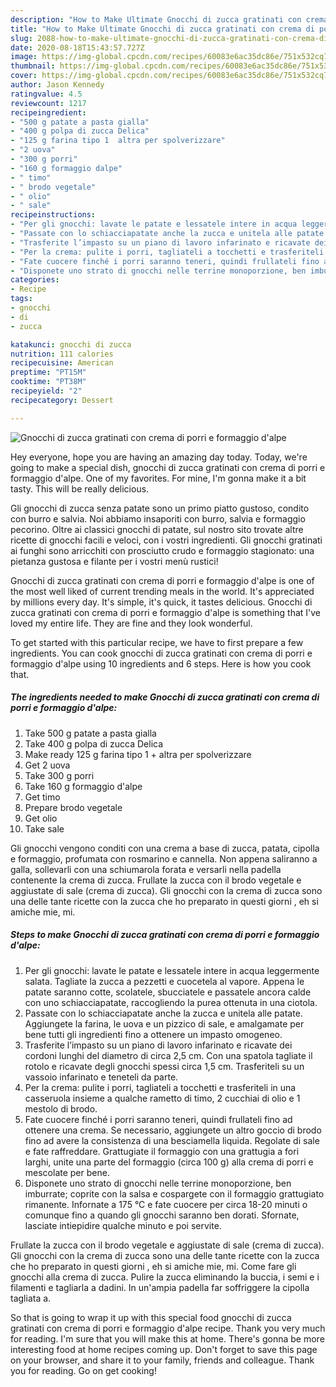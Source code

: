 ```yaml
---
description: "How to Make Ultimate Gnocchi di zucca gratinati con crema di porri e formaggio d&amp;#39;alpe"
title: "How to Make Ultimate Gnocchi di zucca gratinati con crema di porri e formaggio d&amp;#39;alpe"
slug: 2088-how-to-make-ultimate-gnocchi-di-zucca-gratinati-con-crema-di-porri-e-formaggio-d-and-39-alpe
date: 2020-08-18T15:43:57.727Z
image: https://img-global.cpcdn.com/recipes/60083e6ac35dc86e/751x532cq70/gnocchi-di-zucca-gratinati-con-crema-di-porri-e-formaggio-dalpe-recipe-main-photo.jpg
thumbnail: https://img-global.cpcdn.com/recipes/60083e6ac35dc86e/751x532cq70/gnocchi-di-zucca-gratinati-con-crema-di-porri-e-formaggio-dalpe-recipe-main-photo.jpg
cover: https://img-global.cpcdn.com/recipes/60083e6ac35dc86e/751x532cq70/gnocchi-di-zucca-gratinati-con-crema-di-porri-e-formaggio-dalpe-recipe-main-photo.jpg
author: Jason Kennedy
ratingvalue: 4.5
reviewcount: 1217
recipeingredient:
- "500 g patate a pasta gialla"
- "400 g polpa di zucca Delica"
- "125 g farina tipo 1  altra per spolverizzare"
- "2 uova"
- "300 g porri"
- "160 g formaggio dalpe"
- " timo"
- " brodo vegetale"
- " olio"
- " sale"
recipeinstructions:
- "Per gli gnocchi: lavate le patate e lessatele intere in acqua leggermente salata. Tagliate la zucca a pezzetti e cuocetela al vapore. Appena le patate saranno cotte, scolatele, sbucciatele e passatele ancora calde con uno schiacciapatate, raccogliendo la purea ottenuta in una ciotola."
- "Passate con lo schiacciapatate anche la zucca e unitela alle patate. Aggiungete la farina, le uova e un pizzico di sale, e amalgamate per bene tutti gli ingredienti fino a ottenere un impasto omogeneo."
- "Trasferite l’impasto su un piano di lavoro infarinato e ricavate dei cordoni lunghi del diametro di circa 2,5 cm. Con una spatola tagliate il rotolo e ricavate degli gnocchi spessi circa 1,5 cm. Trasferiteli su un vassoio infarinato e teneteli da parte."
- "Per la crema: pulite i porri, tagliateli a tocchetti e trasferiteli in una casseruola insieme a qualche rametto di timo, 2 cucchiai di olio e 1 mestolo di brodo."
- "Fate cuocere finché i porri saranno teneri, quindi frullateli fino ad ottenere una crema. Se necessario, aggiungete un altro goccio di brodo fino ad avere la consistenza di una besciamella liquida. Regolate di sale e fate raffreddare. Grattugiate il formaggio con una grattugia a fori larghi, unite una parte del formaggio (circa 100 g) alla crema di porri e mescolate per bene."
- "Disponete uno strato di gnocchi nelle terrine monoporzione, ben imburrate; coprite con la salsa e cospargete con il formaggio grattugiato rimanente. Infornate a 175 °C e fate cuocere per circa 18-20 minuti o comunque fino a quando gli gnocchi saranno ben dorati. Sfornate, lasciate intiepidire qualche minuto e poi servite."
categories:
- Recipe
tags:
- gnocchi
- di
- zucca

katakunci: gnocchi di zucca 
nutrition: 111 calories
recipecuisine: American
preptime: "PT15M"
cooktime: "PT38M"
recipeyield: "2"
recipecategory: Dessert

---
```



![Gnocchi di zucca gratinati con crema di porri e formaggio d&#39;alpe](https://img-global.cpcdn.com/recipes/60083e6ac35dc86e/751x532cq70/gnocchi-di-zucca-gratinati-con-crema-di-porri-e-formaggio-dalpe-recipe-main-photo.jpg)

Hey everyone, hope you are having an amazing day today. Today, we're going to make a special dish, gnocchi di zucca gratinati con crema di porri e formaggio d&#39;alpe. One of my favorites. For mine, I'm gonna make it a bit tasty. This will be really delicious.

Gli gnocchi di zucca senza patate sono un primo piatto gustoso, condito con burro e salvia. Noi abbiamo insaporiti con burro, salvia e formaggio pecorino. Oltre ai classici gnocchi di patate, sul nostro sito trovate altre ricette di gnocchi facili e veloci, con i vostri ingredienti. Gli gnocchi gratinati ai funghi sono arricchiti con prosciutto crudo e formaggio stagionato: una pietanza gustosa e filante per i vostri menù rustici!

Gnocchi di zucca gratinati con crema di porri e formaggio d&#39;alpe is one of the most well liked of current trending meals in the world. It's appreciated by millions every day. It's simple, it's quick, it tastes delicious. Gnocchi di zucca gratinati con crema di porri e formaggio d&#39;alpe is something that I've loved my entire life. They are fine and they look wonderful.


To get started with this particular recipe, we have to first prepare a few ingredients. You can cook gnocchi di zucca gratinati con crema di porri e formaggio d&#39;alpe using 10 ingredients and 6 steps. Here is how you cook that.

<!--inarticleads1-->

##### The ingredients needed to make Gnocchi di zucca gratinati con crema di porri e formaggio d&#39;alpe:

1. Take 500 g patate a pasta gialla
1. Take 400 g polpa di zucca Delica
1. Make ready 125 g farina tipo 1 + altra per spolverizzare
1. Get 2 uova
1. Take 300 g porri
1. Take 160 g formaggio d&#39;alpe
1. Get  timo
1. Prepare  brodo vegetale
1. Get  olio
1. Take  sale


Gli gnocchi vengono conditi con una crema a base di zucca, patata, cipolla e formaggio, profumata con rosmarino e cannella. Non appena saliranno a galla, sollevarli con una schiumarola forata e versarli nella padella contenente la crema di zucca. Frullate la zucca con il brodo vegetale e aggiustate di sale (crema di zucca). Gli gnocchi con la crema di zucca sono una delle tante ricette con la zucca che ho preparato in questi giorni , eh si amiche mie, mi. 

<!--inarticleads2-->

##### Steps to make Gnocchi di zucca gratinati con crema di porri e formaggio d&#39;alpe:

1. Per gli gnocchi: lavate le patate e lessatele intere in acqua leggermente salata. Tagliate la zucca a pezzetti e cuocetela al vapore. Appena le patate saranno cotte, scolatele, sbucciatele e passatele ancora calde con uno schiacciapatate, raccogliendo la purea ottenuta in una ciotola.
1. Passate con lo schiacciapatate anche la zucca e unitela alle patate. Aggiungete la farina, le uova e un pizzico di sale, e amalgamate per bene tutti gli ingredienti fino a ottenere un impasto omogeneo.
1. Trasferite l’impasto su un piano di lavoro infarinato e ricavate dei cordoni lunghi del diametro di circa 2,5 cm. Con una spatola tagliate il rotolo e ricavate degli gnocchi spessi circa 1,5 cm. Trasferiteli su un vassoio infarinato e teneteli da parte.
1. Per la crema: pulite i porri, tagliateli a tocchetti e trasferiteli in una casseruola insieme a qualche rametto di timo, 2 cucchiai di olio e 1 mestolo di brodo.
1. Fate cuocere finché i porri saranno teneri, quindi frullateli fino ad ottenere una crema. Se necessario, aggiungete un altro goccio di brodo fino ad avere la consistenza di una besciamella liquida. Regolate di sale e fate raffreddare. Grattugiate il formaggio con una grattugia a fori larghi, unite una parte del formaggio (circa 100 g) alla crema di porri e mescolate per bene.
1. Disponete uno strato di gnocchi nelle terrine monoporzione, ben imburrate; coprite con la salsa e cospargete con il formaggio grattugiato rimanente. Infornate a 175 °C e fate cuocere per circa 18-20 minuti o comunque fino a quando gli gnocchi saranno ben dorati. Sfornate, lasciate intiepidire qualche minuto e poi servite.


Frullate la zucca con il brodo vegetale e aggiustate di sale (crema di zucca). Gli gnocchi con la crema di zucca sono una delle tante ricette con la zucca che ho preparato in questi giorni , eh si amiche mie, mi. Come fare gli gnocchi alla crema di zucca. Pulire la zucca eliminando la buccia, i semi e i filamenti e tagliarla a dadini. In un&#39;ampia padella far soffriggere la cipolla tagliata a. 

So that is going to wrap it up with this special food gnocchi di zucca gratinati con crema di porri e formaggio d&#39;alpe recipe. Thank you very much for reading. I'm sure that you will make this at home. There's gonna be more interesting food at home recipes coming up. Don't forget to save this page on your browser, and share it to your family, friends and colleague. Thank you for reading. Go on get cooking!
